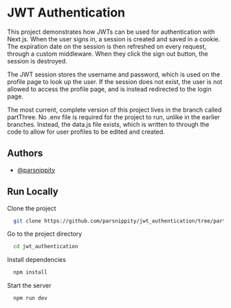
# JWT Authentication

This project demonstrates how JWTs can be used for authentication with Next.js. When the user signs in, a session is created and saved in a cookie. The expiration date on the session is then refreshed on every request, through a custom middleware. When they click the sign out button, the session is destroyed.

The JWT session stores the username and password, which is used on the profile page to look up the user. If the session does not exist, the user is not allowed to access the profile page, and is instead redirected to the login page.

The most current, complete version of this project lives in the branch called partThree. No .env file is required for the project to run, unlike in the earlier branches. Instead, the data.js file exists, which is written to through the code to allow for user profiles to be edited and created.
## Authors

- [@parsnippity](https://www.github.com/parsnippity)  

## Run Locally

Clone the project

```bash
  git clone https://github.com/parsnippity/jwt_authentication/tree/partThree
```

Go to the project directory

```bash
  cd jwt_authentication
```

Install dependencies

```bash
  npm install
```

Start the server

```bash
  npm run dev
```

